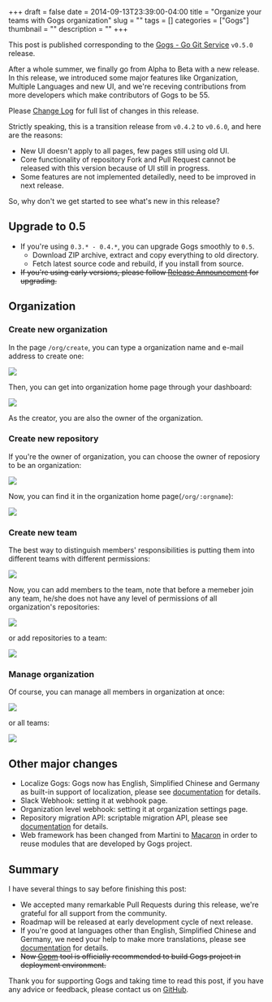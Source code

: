 +++ 
draft = false
date = 2014-09-13T23:39:00-04:00
title = "Organize your teams with Gogs organization"
slug = "" 
tags = []
categories = ["Gogs"]
thumbnail = "<no value>"
description = ""
+++

This post is published corresponding to the [Gogs - Go Git Service](https://github.com/gogits/gogs) `v0.5.0` release.

After a whole summer, we finally go from Alpha to Beta with a new release. In this release, we introduced some major features like Organization, Multiple Languages and new UI, and we're receving contributions from more developers which make contributors of Gogs to be 55.

Please [Change Log](https://github.com/gogits/gogs/releases/tag/v0.5.0) for full list of changes in this release.

Strictly speaking, this is a transition release from `v0.4.2` to `v0.6.0`, and here are the reasons:

- New UI doesn't apply to all pages, few pages still using old UI.
- Core functionality of repository Fork and Pull Request cannot be released with this version because of UI still in progress.
- Some features are not implemented detailedly, need to be improved in next release.

So, why don't we get started to see what's new in this release?

## Upgrade to 0.5

- If you're using `0.3.* - 0.4.*`, you can upgrade Gogs smoothly to `0.5`.
	- Download ZIP archive, extract and copy everything to old directory.
	- Fetch latest source code and rebuild, if you install from source.
- ~~If you're using early versions, please follow [Release Announcement](http://gogs.io/docs/advanced/release_and_tips_blogs.md) for upgrading.~~

## Organization

### Create new organization

In the page `/org/create`, you can type a organization name and e-mail address to create one:

![](/img/140913/Snip20140913_13.png)

Then, you can get into organization home page through your dashboard:

![](/img/140913/Snip20140913_14.png)

As the creator, you are also the owner of the organization.

### Create new repository

If you're the owner of organization, you can choose the owner of reposiory to be an organization:

![](/img/140913/Snip20140913_15.png)

Now, you can find it in the organization home page(`/org/:orgname`):

![](/img/140913/Snip20140913_16.png)

### Create new team

The best way to distinguish members' responsibilities is putting them into different teams with different permissions:

![](/img/140913/Snip20140913_17.png)

Now, you can add members to the team, note that before a memeber join any team, he/she does not have any level of permissions of all organization's repositories:

![](/img/140913/Snip20140913_18.png)

or add repositories to a team:

![](/img/140913/Snip20140913_19.png)

### Manage organization

Of course, you can manage all members in organization at once:

![](/img/140913/Snip20140913_20.png)

or all teams:

![](/img/140913/Snip20140913_21.png)

## Other major changes

- Localize Gogs: Gogs now has English, Simplified Chinese and Germany as built-in support of localization, please see [documentation](http://gogs.io/docs/features/i18n.html) for details.
- Slack Webhook: setting it at webhook page.
- Organization level webhook: setting it at organization settings page.
- Repository migration API: scriptable migration API, please see [documentation](https://github.com/gogits/go-gogs-client/wiki/Repositories#migrate) for details.
- Web framework has been changed from Martini to [Macaron](https://github.com/go-macaron/macaron) in order to reuse modules that are developed by Gogs project.

## Summary

I have several things to say before finishing this post:

- We accepted many remarkable Pull Requests during this release, we're grateful for all support from the community.
- Roadmap will be released at early development cycle of next release.
- If you're good at languages other than English, Simplified Chinese and Germany, we need your help to make more translations, please see [documentation](http://gogs.io/docs/features/i18n.html#contribute-translation) for details.
- ~~Now [Gopm](https://github.com/gpmgo/gopm) tool is officially recommended to build Gogs project in deployment environment.~~

Thank you for supporting Gogs and taking time to read this post, if you have any advice or feedback, please contact us on [GitHub](https://github.com/gogits/gogs/issues?state=open).